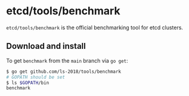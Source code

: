 # etcd/tools/benchmark

`etcd/tools/benchmark` is the official benchmarking tool for etcd clusters.

## Download and install

To get `benchmark` from the `main` branch via `go get`:

```sh
$ go get github.com/ls-2018/tools/benchmark
# GOPATH should be set
$ ls $GOPATH/bin
benchmark
```
